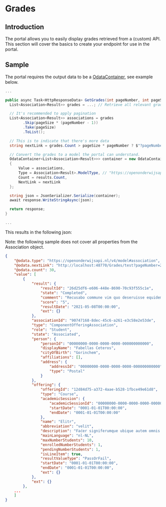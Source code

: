 # Grades

## Introduction
The portal allows you to easily display grades retrieved from a (custom) API. This section will cover the basics to create your endpoint for use in the portal.

## Sample
The portal requires the output data to be a [OdataContainer](https://github.com/synigopulse/oneapi/blob/main/Synigo.OneApi.Model/OdataContainer.cs), see example below.

```csharp
...

public async Task<HttpResponseData> GetGrades(int pageNumber, int pageSize) {
  List<Association<Result>> grades = ...; // Retrieve all relevant grades from the MS Graph

  // It's recommended to apply pagination
  List<Association<Result>> associations = grades
        .Skip(pageSize * (pageNumber - 1))
        .Take(pageSize)
        .ToList();

  // This is to indicate that there's more data
  string nextLink = grades.Count > pageSize * pageNumber ? $"?pageNumber={pageNumber+1}&pageSize={pageSize}" : null;

  // Convert the grades to a model the portal can understand.
  OdataContainer<List<Association<Result>>> container = new OdataContainer<List<Association<Result>>>()
  {
      Value = associations,
      Type = Association<Result>.ModelType, // "https://openonderwijsapi.nl/v4/model#association"
      Count = results.Count,
      NextLink = nextLink
  };

  string json = JsonSerializer.Serialize(container);
  await response.WriteStringAsync(json);

  return response;
}

...
```

This results in the following json:

Note: the following sample does not cover all properties from the Association<Result> object.

```json
{
	"@odata.type": "https://openonderwijsapi.nl/v4/model#association",
	"@odata.nextLink": "http://localhost:48770/Grades/test?pageNumber=2&pageSize=10",
	"@odata.count": 30,
	"value": [
		{
			"result": {
				"resultId": "26d25df6-e606-448e-8690-70c93f555c1e",
				"state": "Completed",
				"comment": "Recusabo commune vim quo deseruisse equidem illum duo sanctus nobis munere vidit hendrerit aliquip indoctum petentium.",
				"score": "5",
				"resultDate": "2021-05-08T00:00:00",
				"ext": {}
			},
			"associationId": "90747168-8dec-45c6-a261-e3c58e2e53de",
			"type": "ComponentOfferingAssociation",
			"role": "Student",
			"state": "Associated",
			"person": {
				"personId": "00000000-0000-0000-0000-000000000000",
				"displayName": "Fabellas Ceteros",
				"cityOfBirth": "Gorinchem",
				"affiliations": [],
				"address": {
					"addressId": "00000000-0000-0000-0000-000000000000",
					"type": "Postal"
				}
			},
			"offering": {
				"offeringId": "12d84d75-a372-4aae-b528-1fbce49e61d8",
				"type": "Course",
				"academicSession": {
					"academicSessionId": "00000000-0000-0000-0000-000000000000",
					"startDate": "0001-01-01T00:00:00",
					"endDate": "0001-01-01T00:00:00"
				},
				"name": "Elitr",
				"abbreviation": "velit",
				"description": "Faćer signiferumque ubique autem omnis atdeleniti commune ubique populo velit sadipscing repudiare mediocritatem etdetracto primis sed scribentur erant facer tale praesent oportere graeci feugait est.",
				"mainLanguage": "nl-NL",
				"maxNumberStudents": 10,
				"enrolledNumberStudents": 1,
				"pendingNumberStudents": 1,
				"isLineItem": true,
				"resultValueType": "PassOrFail",
				"startDate": "0001-01-01T00:00:00",
				"endDate": "0001-01-01T00:00:00",
				"ext": {}
			},
			"ext": {}
		},
    ...
	]
}
```
